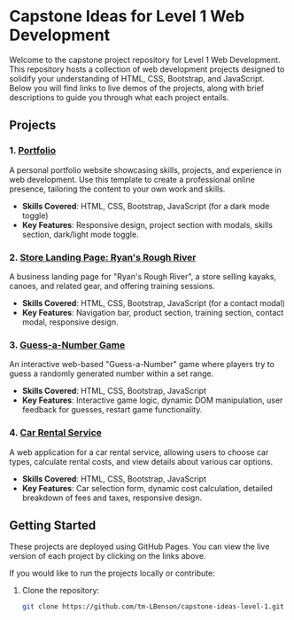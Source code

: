# Capstone Ideas for Level 1 Web Development

Welcome to the capstone project repository for Level 1 Web Development. This repository hosts a collection of web development projects designed to solidify your understanding of HTML, CSS, Bootstrap, and JavaScript. Below you will find links to live demos of the projects, along with brief descriptions to guide you through what each project entails.

## Projects

### 1. [Portfolio](portfolio/)

A personal portfolio website showcasing skills, projects, and experience in web development. Use this template to create a professional online presence, tailoring the content to your own work and skills.

- **Skills Covered**: HTML, CSS, Bootstrap, JavaScript (for a dark mode toggle)
- **Key Features**: Responsive design, project section with modals, skills section, dark/light mode toggle.

### 2. [Store Landing Page: Ryan's Rough River](store-landing/)

A business landing page for "Ryan's Rough River", a store selling kayaks, canoes, and related gear, and offering training sessions.

- **Skills Covered**: HTML, CSS, Bootstrap, JavaScript (for a contact modal)
- **Key Features**: Navigation bar, product section, training section, contact modal, responsive design.

### 3. [Guess-a-Number Game](guess-a-number/)

An interactive web-based "Guess-a-Number" game where players try to guess a randomly generated number within a set range.

- **Skills Covered**: HTML, CSS, Bootstrap, JavaScript
- **Key Features**: Interactive game logic, dynamic DOM manipulation, user feedback for guesses, restart game functionality.

### 4. [Car Rental Service](rental-car/)

A web application for a car rental service, allowing users to choose car types, calculate rental costs, and view details about various car options.

- **Skills Covered**: HTML, CSS, Bootstrap, JavaScript
- **Key Features**: Car selection form, dynamic cost calculation, detailed breakdown of fees and taxes, responsive design.

## Getting Started

These projects are deployed using GitHub Pages. You can view the live version of each project by clicking on the links above.

If you would like to run the projects locally or contribute:

1. Clone the repository:
   ```bash
   git clone https://github.com/tm-LBenson/capstone-ideas-level-1.git
   ```
